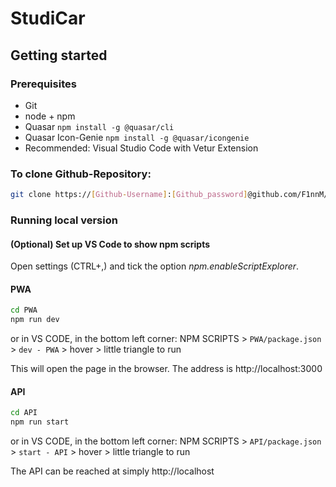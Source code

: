# StudiCar
## Getting started
### Prerequisites
- Git
- node + npm
- Quasar `npm install -g @quasar/cli`
- Quasar Icon-Genie `npm install -g @quasar/icongenie`
- Recommended: Visual Studio Code with Vetur Extension

### To clone Github-Repository:
```bash
git clone https://[Github-Username]:[Github_password]@github.com/F1nnM/StudiCar.git
```
### Running local version
#### (Optional) Set up VS Code to show npm scripts
Open settings (CTRL+,) and tick the option _npm.enableScriptExplorer_. 

#### PWA
```bash
cd PWA
npm run dev
```
or in VS CODE, in the bottom left corner: NPM SCRIPTS > `PWA/package.json` > `dev - PWA` > hover > little triangle to run

This will open the page in the browser. The address is http://localhost:3000

#### API
```bash
cd API
npm run start
```
or in VS CODE, in the bottom left corner: NPM SCRIPTS > `API/package.json` > `start - API` > hover > little triangle to run

The API can be reached at simply http://localhost